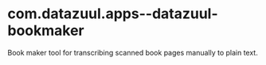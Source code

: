 # com.datazuul.apps--datazuul-bookmaker
Book maker tool for transcribing scanned book pages manually to plain text.
